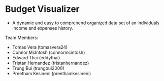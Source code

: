 # Budget Visualizer

* A dynamic and easy to comprehend organized data set of an individuals income and expenses history.

Team Members:
  * Tomas Vera (tomasvera24)
  * Connor McIntosh (connormcintosh)
  * Edward Thai (eddythai)
  * Tristan Hernandez (tristanhernandez)
  * Trung Bui (trungbui2000)
  * Preetham Kesineni (preethamkesineni)
  

